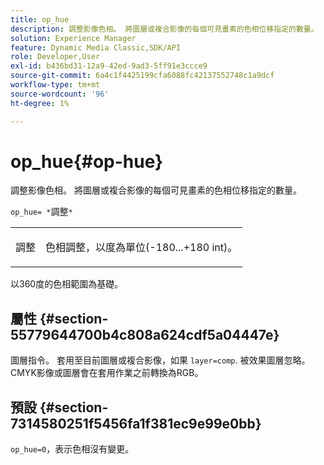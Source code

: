 ```yaml
---
title: op_hue
description: 調整影像色相。 將圖層或複合影像的每個可見畫素的色相位移指定的數量。
solution: Experience Manager
feature: Dynamic Media Classic,SDK/API
role: Developer,User
exl-id: b436bd31-12a9-42ed-9ad3-5ff91e3ccce9
source-git-commit: 6a4c1f4425199cfa6088fc42137552748c1a9dcf
workflow-type: tm+mt
source-wordcount: '96'
ht-degree: 1%

---
```


# op_hue{#op-hue}

調整影像色相。 將圖層或複合影像的每個可見畫素的色相位移指定的數量。

`op_hue= *`調整`*`

<table id="simpletable_7DC7ABA384664BDDAA65B8DEEF7859A8"> 
 <tr class="strow"> 
  <td class="stentry"> <p><span class="varname"> 調整</span> </p> </td> 
  <td class="stentry"> <p>色相調整，以度為單位(-180...+180 int)。 </p></td> 
 </tr> 
</table>

以360度的色相範圍為基礎。

## 屬性 {#section-55779644700b4c808a624cdf5a04447e}

圖層指令。 套用至目前圖層或複合影像，如果 `layer=comp`. 被效果圖層忽略。 CMYK影像或圖層會在套用作業之前轉換為RGB。

## 預設 {#section-7314580251f5456fa1f381ec9e99e0bb}

`op_hue=0`，表示色相沒有變更。
